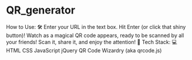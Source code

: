 ﻿# QR_generator
How to Use: 🛠️
Enter your URL in the text box.
Hit Enter (or click that shiny button)!
Watch as a magical QR code appears, ready to be scanned by all your friends!
Scan it, share it, and enjoy the attention! 🎊
Tech Stack: 💻
HTML
CSS
JavaScript
jQuery
QR Code Wizardry (aka qrcode.js)
